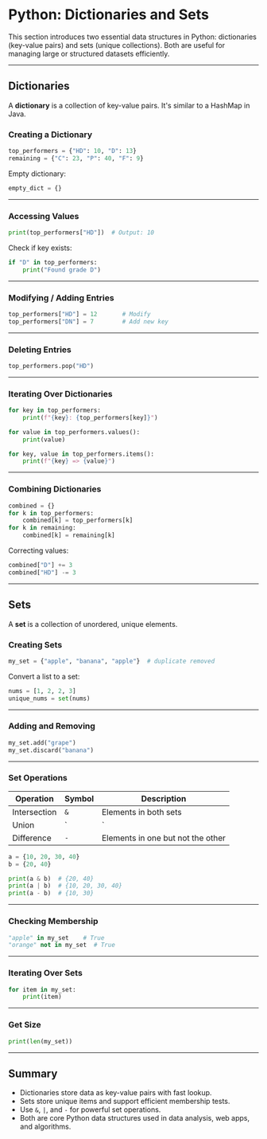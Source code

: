 # Python: Dictionaries and Sets

This section introduces two essential data structures in Python: dictionaries (key-value pairs) and sets (unique collections). Both are useful for managing large or structured datasets efficiently.

---

## Dictionaries

A **dictionary** is a collection of key-value pairs. It's similar to a HashMap in Java.

### Creating a Dictionary

```python
top_performers = {"HD": 10, "D": 13}
remaining = {"C": 23, "P": 40, "F": 9}
```

Empty dictionary:

```python
empty_dict = {}
```

---

### Accessing Values

```python
print(top_performers["HD"])  # Output: 10
```

Check if key exists:

```python
if "D" in top_performers:
    print("Found grade D")
```

---

### Modifying / Adding Entries

```python
top_performers["HD"] = 12       # Modify
top_performers["DN"] = 7        # Add new key
```

---

### Deleting Entries

```python
top_performers.pop("HD")
```

---

### Iterating Over Dictionaries

```python
for key in top_performers:
    print(f"{key}: {top_performers[key]}")

for value in top_performers.values():
    print(value)

for key, value in top_performers.items():
    print(f"{key} => {value}")
```

---

### Combining Dictionaries

```python
combined = {}
for k in top_performers:
    combined[k] = top_performers[k]
for k in remaining:
    combined[k] = remaining[k]
```

Correcting values:

```python
combined["D"] += 3
combined["HD"] -= 3
```

---

## Sets

A **set** is a collection of unordered, unique elements.

### Creating Sets

```python
my_set = {"apple", "banana", "apple"}  # duplicate removed
```

Convert a list to a set:

```python
nums = [1, 2, 2, 3]
unique_nums = set(nums)
```

---

### Adding and Removing

```python
my_set.add("grape")
my_set.discard("banana")
```

---

### Set Operations

| Operation      | Symbol | Description                          |
|----------------|--------|--------------------------------------|
| Intersection   | `&`    | Elements in both sets                |
| Union          | `|`    | All elements from both sets          |
| Difference     | `-`    | Elements in one but not the other    |

```python
a = {10, 20, 30, 40}
b = {20, 40}

print(a & b)  # {20, 40}
print(a | b)  # {10, 20, 30, 40}
print(a - b)  # {10, 30}
```

---

### Checking Membership

```python
"apple" in my_set    # True
"orange" not in my_set  # True
```

---

### Iterating Over Sets

```python
for item in my_set:
    print(item)
```

---

### Get Size

```python
print(len(my_set))
```

---

## Summary

- Dictionaries store data as key-value pairs with fast lookup.
- Sets store unique items and support efficient membership tests.
- Use `&`, `|`, and `-` for powerful set operations.
- Both are core Python data structures used in data analysis, web apps, and algorithms.


